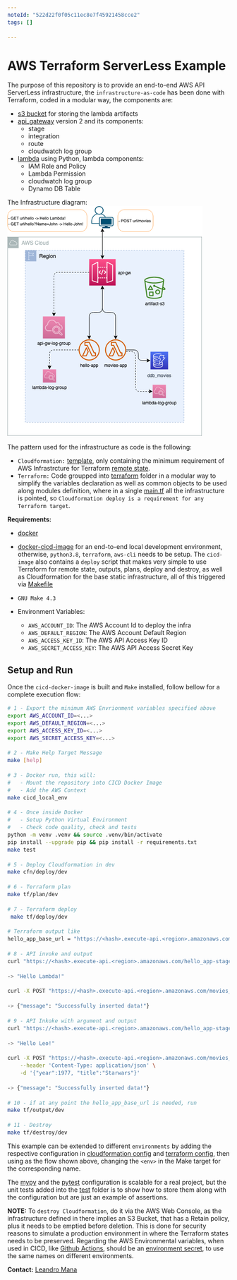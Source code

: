 ```yaml
---
noteId: "522d22f0f05c11ec8e7f45921458cce2"
tags: []

---
```


# AWS Terraform ServerLess Example

The purpose of this repository is to provide an end-to-end AWS API ServerLess infrastructure, the `infrastructure-as-code` has been done with Terraform, coded in a modular way, the components are:
- [s3 bucket](https://registry.terraform.io/providers/hashicorp/aws/latest/docs/resources/s3_bucket) for storing the lambda artifacts
- [api_gateway](https://registry.terraform.io/providers/hashicorp/aws/latest/docs/resources/apigatewayv2_api) version 2 and its components:
    - stage
    - integration
    - route
    - cloudwatch log group
- [lambda](https://registry.terraform.io/providers/hashicorp/aws/latest/docs/resources/lambda_function) using Python, lambda components:
    - IAM Role and Policy
    - Lambda Permission
    - cloudwatch log group
    - Dynamo DB Table

The Infrastructure diagram:
![](img/aws-tf-serverless-example.drawio.png)

The pattern used for the infrastructure as code is the following:
- `Cloudformation:` [template](cloudformation/template.yaml), only containing the minimum requirement of AWS Infrastrcture for Terraform [remote state](https://www.terraform.io/language/state/remote).
- `Terraform:` Code groupped into [terraform](terraform) folder in a modular way to simplify the variables declaration as well as common objects to be used along modules definition, where in a single [main.tf](terraform/main.tf) all the infrastructure is pointed, so `Cloudformation deploy is a requirement for any Terraform target`.

**Requirements:**
- [docker](https://docs.docker.com/get-docker/)
- [docker-cicd-image](https://github.com/leandro-mana/docker-cicd-image) for an end-to-end local development environment, otherwise, `python3.8`, `terraform`, `aws-cli` needs to be setup. The `cicd-image` also contains a `deploy` script that makes very simple to use Terraform for remote state, outputs, plans, deploy and destroy, as well as Cloudformation for the base static infrastructure, all of this triggered via [Makefile](Makefile)
- `GNU Make 4.3` 

- Environment Variables:
    - `AWS_ACCOUNT_ID`: The AWS Account Id to deploy the infra
    - `AWS_DEFAULT_REGION`: The AWS Account Default Region
    - `AWS_ACCESS_KEY_ID`: The AWS API Access Key ID  
    - `AWS_SECRET_ACCESS_KEY`: The AWS API Access Secret Key
## Setup and Run

Once the `cicd-docker-image` is built and `Make` installed, follow bellow for a complete execution flow:

```Bash
# 1 - Export the minimum AWS Envrionment variables specified above
export AWS_ACCOUNT_ID=<...>
export AWS_DEFAULT_REGION=<...>
export AWS_ACCESS_KEY_ID=<...>  
export AWS_SECRET_ACCESS_KEY=<...>

# 2 - Make Help Target Message
make [help]

# 3 - Docker run, this will:
#   - Mount the repository into CICD Docker Image
#   - Add the AWS Context
make cicd_local_env

# 4 - Once inside Docker
#   - Setup Python Virtual Environment
#   - Check code quality, check and tests
python -m venv .venv && source .venv/bin/activate
pip install --upgrade pip && pip install -r requirements.txt
make test

# 5 - Deploy Cloudformation in dev
make cfn/deploy/dev

# 6 - Terraform plan
make tf/plan/dev

# 7 - Terraform deploy
 make tf/deploy/dev

# Terraform output like
hello_app_base_url = "https://<hash>.execute-api.<region>.amazonaws.com/hello_app-stage"

# 8 - API invoke and output
curl "https://<hash>.execute-api.<region>.amazonaws.com/hello_app-stage/hello"

-> "Hello Lambda!"

curl -X POST "https://<hash>.execute-api.<region>.amazonaws.com/movies_app-stage/movies"

-> {"message": "Successfully inserted data!"}

# 9 - API Inkoke with argument and output
curl "https://<hash>.execute-api.<region>.amazonaws.com/hello_app-stage/hello?Name=Leo"

-> "Hello Leo!"

curl -X POST "https://<hash>.execute-api.<region>.amazonaws.com/movies_app-stage/movies" \
    --header 'Content-Type: application/json' \
    -d '{"year":1977, "title":"Starwars"}'

-> {"message": "Successfully inserted data!"}

# 10 - if at any point the hello_app_base_url is needed, run
make tf/output/dev

# 11 - Destroy
make tf/destroy/dev
```

This example can be extended to different `environments` by adding the respective configuration in [cloudformation config](cloudformation/config/) and [terraform config](terraform/config/), then using as the flow shown above, changing the `<env>` in the Make target for the corresponding name.

The [mypy](http://mypy-lang.org/) and the [pytest](https://docs.pytest.org/) configuration is scalable for a real project, but the unit tests added into the [test](./test/) folder is to show how to store them along with the configuration but are just an example of assertions.

**NOTE:** To `destroy Cloudformation`, do it via the AWS Web Console, as the infrastructure defined in there implies an S3 Bucket, that has a Retain policy, plus it needs to be emptied before deletion. This is done for security reasons to simulate a production environment in where the Terraform states needs to be preserved. Regarding the AWS Environmental variables, when used in CICD, like [Github Actions](https://docs.github.com/en/actions), should be an [environment secret](https://docs.github.com/en/actions/deployment/targeting-different-environments/using-environments-for-deployment), to use the same names on different environments.

**Contact:** [Leandro Mana](https://www.linkedin.com/in/leandro-mana-2854553b/)
